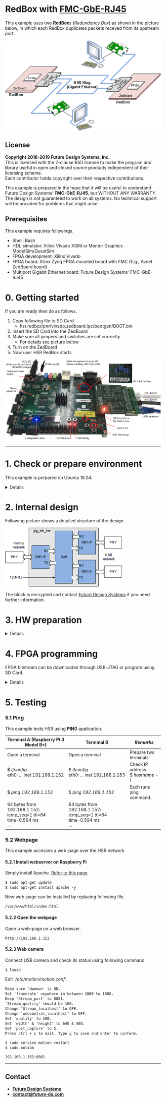 # RedBox with <a href="http://www.future-ds.com/en/products.html#FMC_GBE_RJ45" target="_blank">FMC-GbE-RJ45</a>
This example uses two **RedBox**s (*Redundancy Box*) as shown in the picture below, in which each RedBox duplicates packets receved from its upstream port.

![RedBox Example structure](./doc/images/hsr_redbox.png "RedBox Example structure")

## License
**Copyright 2018-2019 Future Design Systems, Inc.**<br>
This is licensed with the 2-clause BSD license to make the program and library useful in open and closed source products independent of their licensing scheme.<br>
Each contributor holds copyright over their respective contributions.

This example is prepared in the hope that it will be useful to understand Future Design Systems’ **FMC-GbE-RJ45**, but WITHOUT ANY WARRANTY. The design is not guaranteed to work on all systems. No technical support will be provided for problems that might arise

## Prerequisites
This example requires followings.
* Shell: Bash
* HDL simulator: Xilinx Vivado XSIM or Mentor Graphics ModelSim/QuestSim
* FPGA development: Xilinx Vivado
* FPGA board: Xilinx Zynq FPGA mounted board with FMC (E.g., Avnet ZedBoard board)
* Multiport Gigabit Ethernet board: Future Design Systems' FMC-GbE-RJ45

# 0. Getting started
If you are ready then do as follows.

   1. Copy following file to SD Card
      * hsr.redbox/pnr/vivado.zedboard.lpc/bootgen/BOOT.bin
   2. Insert the SD Card into the ZedBoard
   4. Make sure all jumpers and switches are set correctly
      * For details see picture below
   5. Turn on the ZedBoard
   8. Now user HSR RedBox starts

![RedBox on ZedBoard ](./doc/images/hsr_redbox-zed.png "RedBox on ZedBoard")

---
# 1. Check or prepare environment
This example is prepared on Ubuntu 16.04.<br>
<details>

### 1.1 FMC-GbE-RJ45
This example requires FMC-GbE-RJ45 board.

### 1.2 Xilinx
This example requires Xilinx development packages, which is Xilinx Vivado.

If Xilinx Vivado pkg is installed on */opt/Xilinx/Vivado/2018.3*,
then source following script.

    $ source /opt/Xilinx/Vivado/2018.3/settings64.sh

It can be checked as follows.

    $ which vivado
      /opt/Xilinx/Vivado/2018.3/bin/vivado

### 1.3 HDL simulator
This example uses one of following HDL simulators to run simulation.
* Xilinx Vivado Simulator (xsim)
* Mentor Graphics ModelSim or QuestaSim

</details>

# 2. Internal design
Following picture shows a detailed structure of the design.

![Internal structure](./doc/images/hsr_redbox-block.png "Internal structure")

The block is encrypted and
contact [Future Design Systems](mailto:contact@future-ds.com) if you need further information.

# 3. HW preparation

<details>

### 3.1 Prepare IP
This example uses following module.

  * gig_eth_hsr

<details>

Those HW blocks are given in the directory specified by *$FIP_HOME* environment variable.

This step requires Xilinx package and you should reflect the correct version if the version is not *2018.3*.

This step uses Avnet ZedBoard and you should reflect the correct one if the board is not the same.
The ZedBoard has Zynq7000 series FPGA and 'z7' indicates FPGA type Zynq7000.

#### 3.1.4 gig_eth_hsr
It is Gigabit Ethernet HSR (High-availability Seamless Redundancy Controller).

  1. go to following directory and run make<br />
     ```
     $ cd $FIP_HOME/gig_eth_hsr/fifo_async/z7/vivado.2018.3
     $ make
     ```
  2. go to following directory and run make<br />
     ```
     $ cd $FIP_HOME/gig_eth_hsr/fifo_sync/z7/vivado.2018.3
     $ make
     ```

To see how it works using HDL simulator.

  1. go to following directory and run make<br>
     ```
     $ cd $FIP_HOME/gig_eth_hsr/sim/xsim
     $ make
     ```
  2. open 'wave.vcd' using VCD viewer, e.g., GTKwave.
     ```
     $ gtkwave wave.vcd
     ```

</details>

### 3.2 HW simulation
This step run simulation in order to verify functionality,
where a few number of HSR nodes are connected to build HSR ring
and each HSR node consists of tester and the design for PL.

![Simulation](./doc/images/hsr_redbox-simulation.png "Simulation")

<details>

#### 3.2.1 Xilinx Vivado Simulator

  1. go to 'hw/sim/xsim'
  2. 'BOARD_ZED' macro should be defined in 'sim_define.v' file.
  3. run 'make'<br />
     ```
     $ make
     ```
     For more details, have a look at 'Makefile'.
  4. check simulation result by viewing 'wave.vcd'<br>
     This step requires VCD viewer, for example GTKwave.
     ```
     $ gtkwave wave.vcd
     ```

Following simulation wave demonstrates a scenario
that NODE 0 receives a packet from its upstream port.

  1. NODE 0 duplicates the packet and sends NODE 1 and NODE 2
  2. NODE 1 receives a packet from NODE 0
     1. forwards it to the NODE 2
  3. NODE 2 receives a packet form NODE 0
     1. forwards it to the NODE 1
  4. NODE 1 receives a packet from NODE 2
     1. removes it since it has been received already (It is called Quick Remove.)
  5. NODE 2 receives a packet from NODE 1
     1. removes it since it has been received already (It is called Quick Remove.)

![Simulation Wave](./doc/images/hsr_redbox-simulation-wave.png "Simulation Wave")

Following simulation wave demonstrates a scenario
that NODE 0 receives a broadcasting packet from its upstream port.

  1. NODE 0 duplicates the packet and sends NODE 1 and NODE 2
  2. NODE 1 receives a packet from NODE 0
     1. forwards it to the NODE 2
     2. forwards it to the upstream port, since it is broadcasting
  3. NODE 2 receives a packet form NODE 0
     1. forwards it to the NODE 1
     2. forwards it to the upstream port, since it is broadcasting
  4. NODE 1 receives a packet from NODE 2
     1. removes it since it has been received already (It is called Quick Remove.)
  5. NODE 2 receives a packet from NODE 1
     1. removes it since it has been received already (It is called Quick Remove.)

![Simulation Wave for broadcasting](./doc/images/hsr_redbox-simulation-wave-broadcasting.png "Simulation Wave for broadcasting")

You can add or modify testing scenario by updating 'tester.v' in 'hw/beh/verilog' directory.

#### 3.2.2 Mentor Graphics ModelSim or QuestaSim

  1. go to 'hw/sim/modelsim.vivado
  2. 'BOARD_ZED' macro should be defined in 'sim_define.v' file.
  3. run 'make'<br />
     ```
     $ make
     ```
     For more details, have a look at 'Makefile'.
  4. check simulation result by viewing 'wave.vcd'<br>
     This step requires VCD viewer, for example GTKwave.
     ```
     $ gtkwave wave.vcd
     ```
</details>

### 3.3 FPGA Implementation

<details>

  1. Prepare EDIF for the design
      ```
      $ cd hw/pnr/vivavo.zedboard.lpc
      $ make
      ```

</details>

</details>

# 4. FPGA programming
FPGA bitstream can be downloaded through USB-JTAG or program using SD Card.

<details>

### 4.2 Download through JTAG port
HW bitstream be downloaded to the board through JTAG port, and
this method needs to do again each time turning on the board.
Connect JTAG port.

   ```
   $ cd hw/pnr/vivado.zedboard.lpc/download
   $ make
   ```

### 4.2 SD Card preparation (optional)
HW bitstream can be stored in SD Card, and
this method makes the board start automatically when turned on.

  1. Prepare SD Card image
     $ cd hw/pnr/vivado.zedboard.lpc/bootgen
     $ make
  2. Copy 'BOOT.bin' to the SD Card (It should be FAT32 file system.)
     * Insert this SD Card into the ZedBoard
     * Make sure setting of jumper: JP-7/8/9/10/11 = G/G/V/V/G
</details>

# 5. Testing

### 5.1 Ping
This example tests HSR using **PING** application.

| Terminal A (Raspberry Pi 3 Model B+) | Terminal B | *Remarks* |
| --- | --- | --- |
| Open a terminal | Open a terminal | Prepare two terminals |
| $ *ifconfig*<br>eth0: ... inet 192.168.1.152 | $ *ifconfig*<br>eth0: ... inet 192.168.1.153 | Check IP address<br>$ *hostname -I* |
| $ *ping 192.168.1.153* | $ *ping 192.168.1.152* | Each runs ping command. |
| 64 bytes from 192.168.1.152: icmp_seq=1 ttl=64 time=0.594 ms<br>... | 64 bytes from 192.168.1.152: icmp_seq=1 ttl=64 time=0.594 ms<br>... | &nbsp; |

### 5.2 Webpage
This example accesses a web-page over the HSR network.

#### 5.2.1 Install webserver on Raspberry Pi
Simply install Apache.  <a href="https://www.raspberrypi.org/documentation/remote-access/web-server/apache.md" target="_blank">Refer to this page</a>.
```
$ sudo apt-get update
$ sudo apt-get install apache -y
```

New web-page can be installed by replacing following file.
```
/var/www/html/index.html
```

#### 5.2.2 Open the webpage
Open a web-page on a web browser.
```
http://192.168.1.152
```

#### 5.2.3 Web camera
Connect USB camera and check its status using following command.
```
$ lsusb
```

Edit *'/etc/motion/motion.conf'*.
```
Make sure 'daemon' is ON.
Set 'framerate' anywhere in between 1000 to 1500.
Keep 'Stream_port' to 8081.
'Stream_quality' should be 100.
Change 'Stream_localhost' to OFF.
Change 'webcontrol_localhost' to OFF.
Set 'quality' to 100.
Set 'width' & 'height' to 640 & 480.
Set 'post_capture' to 5.
Press ctrl + x to exit. Type y to save and enter to conform.
```

```
$ sudo service motion restart
$ sudo motion
```

```
192.168.1.152:8081
```

---
## Contact
* <a href="http://www.future-ds.com" target="_blank">**Future Design Systems**</a>
* **[contact@future-ds.com](mailto:contact@future-ds.com)**
